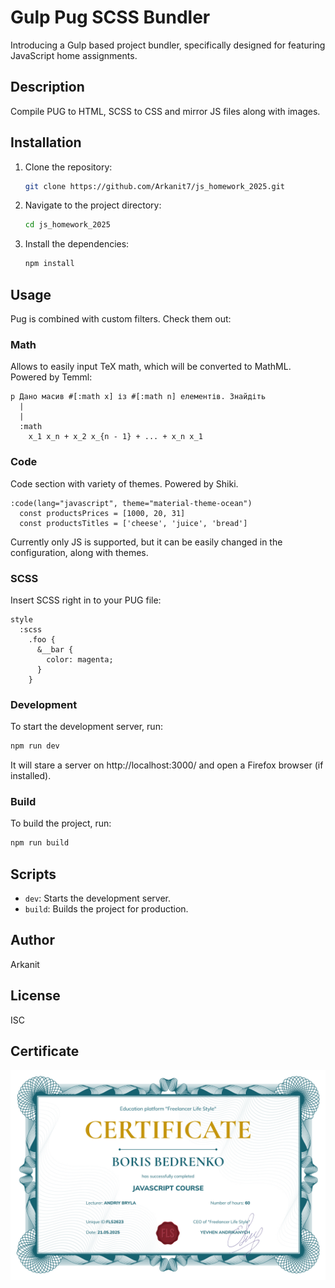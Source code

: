 # Gulp Pug SCSS Bundler

Introducing a Gulp based project bundler, specifically designed for featuring JavaScript home assignments.

## Description

Compile PUG to HTML, SCSS to CSS and mirror JS files along with images.

## Installation

1. Clone the repository:
   ```sh
   git clone https://github.com/Arkanit7/js_homework_2025.git
   ```
2. Navigate to the project directory:
   ```sh
   cd js_homework_2025
   ```
3. Install the dependencies:
   ```sh
   npm install
   ```

## Usage

Pug is combined with custom filters. Check them out:

### Math

Allows to easily input TeX math, which will be converted to MathML. Powered by Temml:

```pug
p Дано масив #[:math x] із #[:math n] елементів. Знайдіть
  |
  |
  :math
    x_1 x_n + x_2 x_{n - 1} + ... + x_n x_1
```

### Code

Code section with variety of themes. Powered by Shiki.

```pug
:code(lang="javascript", theme="material-theme-ocean")
  const productsPrices = [1000, 20, 31]
  const productsTitles = ['cheese', 'juice', 'bread']
```

Currently only JS is supported, but it can be easily changed in the configuration, along with themes.

### SCSS

Insert SCSS right in to your PUG file:

```jade
style
  :scss
    .foo {
      &__bar {
        color: magenta;
      }
    }
```

### Development

To start the development server, run:

```sh
npm run dev
```

It will stare a server on http://localhost:3000/ and open a Firefox browser (if installed).

### Build

To build the project, run:

```sh
npm run build
```

## Scripts

- `dev`: Starts the development server.
- `build`: Builds the project for production.

## Author

Arkanit

## License

ISC

## Certificate

![JavaScript Certificate](https://raw.githubusercontent.com/Arkanit7/certificates/refs/heads/main/fls-certificate-js-en.png)
